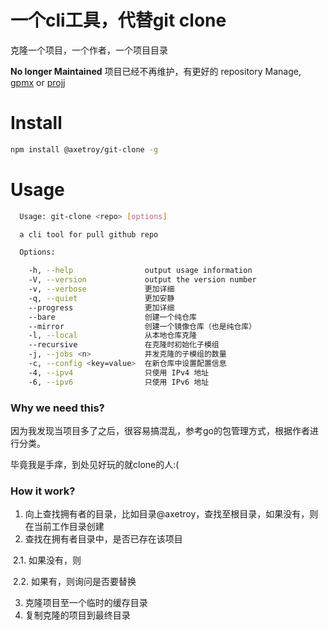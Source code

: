 # 一个cli工具，代替git clone

克隆一个项目，一个作者，一个项目目录

**No longer Maintained** 项目已经不再维护，有更好的 repository Manage, [gpmx](https://github.com/axetroy/gpm) or [projj](https://github.com/popomore/projj)

# Install
```bash
npm install @axetroy/git-clone -g
```

# Usage

```bash
  Usage: git-clone <repo> [options]

  a cli tool for pull github repo

  Options:

    -h, --help                output usage information
    -V, --version             output the version number
    -v, --verbose             更加详细
    -q, --quiet               更加安静
    --progress                更加详细
    --bare                    创建一个纯仓库
    --mirror                  创建一个镜像仓库（也是纯仓库）
    -l, --local               从本地仓库克隆
    --recursive               在克隆时初始化子模组
    -j, --jobs <n>            并发克隆的子模组的数量
    -c, --config <key=value>  在新仓库中设置配置信息
    -4, --ipv4                只使用 IPv4 地址
    -6, --ipv6                只使用 IPv6 地址

```

### Why we need this?

因为我发现当项目多了之后，很容易搞混乱，参考go的包管理方式，根据作者进行分类。

毕竟我是手痒，到处见好玩的就clone的人:(

### How it work?

1. 向上查找拥有者的目录，比如目录@axetroy，查找至根目录，如果没有，则在当前工作目录创建
2. 查找在拥有者目录中，是否已存在该项目

  2.1. 如果没有，则
  
  2.2. 如果有，则询问是否要替换
  
3. 克隆项目至一个临时的缓存目录
4. 复制克隆的项目到最终目录
